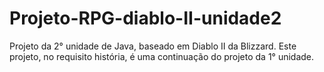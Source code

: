 # Projeto-RPG-diablo-II-unidade2
Projeto da 2° unidade de Java, baseado em Diablo II da Blizzard.
Este projeto, no requisito história, é uma continuação do projeto da 1° unidade. 

